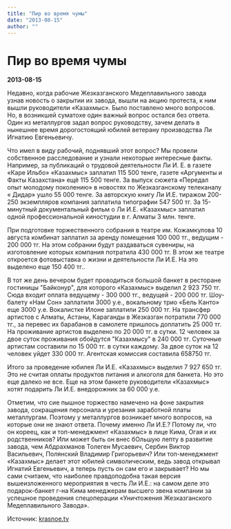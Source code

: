 ```yaml
---
title: "Пир во время чумы"
date: "2013-08-15"
author: ""
---
```


# Пир во время чумы

**2013-08-15** 

Недавно, когда рабочие Жезказганского Медеплавильного завода узнав новость о закрытии их завода, вышли на акцию протеста, к ним вышли руководители «Казахмыс». Было поставлено много вопросов. Но, в возникшей суматохе один важный вопрос остался без ответа. Один из металлургов задал вопрос руководству, зачем делать в нынешнее время дорогостоящий юбилей ветерану производства Ли Игнатию Евгеньевичу.

Что имел в виду рабочий, поднявший этот вопрос? Мы провели собственное расследование и узнали некоторые интересные факты. Например, за публикаций о трудовой деятельности Ли И. Е. в газете «Каре Ильбо» «Казахмыс» заплатил 115 500 тенге, газете «Аргументы и Факты Казахстана» ещё 115 500 тенге. За выпуск сюжета «Передал опыт молодому поколению» в новостях по Жезказганскому телеканалу « Дидар» ушло 55 000 тенге. За авторскую книгу Ли И.Е. тиражом 200-250 экземпляров компания заплатила типографии 547 500 тг. За 15-минутный документальный фильм о Ли И.Е. «Казахмыс» заплатил одной профессиональной киностудии в г. Алматы 3 млн. тенге.

При подготовке торжественного собрания в театре им. Кожамкулова 10 августа комбинат заплатил за аренду помещения 100 000 тг., ведущим - 200 000 тг. На этом собрании будут раздаваться сувениры, на изготовление которых компания потратила 430 000 тг. В этом же театре откроется фотовыставка о жизни и деятельности Ли И.Е. На это выделено еще 150 400 тг..

В тот же день вечером будет проводиться большой банкет в ресторане гостиницы "Байконур", для которого «Казахмыс» выделил 2 923 750 тг. Сюда входит оплата ведущему - 300 000 тг., ведущей - 200 000 тг. Шоу-балету «Нам Сон» заплатили 3000 у.е., вокальному трио «Бель Канто» еще 3000 у.е. Вокалистке Илоне заплатили 250 000 тг. На трансфер артистов с Алматы, Астаны, Караганды в Жезказган потратили 770 000 тг., за перевес их барабанов в самолете пришлось доплатить 25 000 тг. На проживание артистов выделено по 20 000 тг. в сутки. 12 человек за двое суток проживания обойдутся "Казахмысу" в 240 000 тг. Суточные артистам составили по 15 000 тг. в сутки каждому. За двое суток на 12 человек уйдет 330 000 тг. Агентская комиссия составила 658750 тг.

Итого за проведение юбилея Ли И.Е. «Казахмыс» выделил 7 927 650 тг. Это не считая оплаты продуктов питания и алкоголя для банкета. Но это еще далеко не все. Еще на этом банкете руководители «Казахмыс» хотят подарить Ли И.Е. внедорожник за 60 000 у.е.

Отметим, что сие пышное торжество намечено на фоне закрытия завода, сокращения персонала и урезания заработной платы металлургам. Поэтому у металлургов возникает много вопросов, на которые они не знают ответа. Почему именно Ли И.Е.? Потому ли, что он кореец, как и топ-менеджмент «Казахмыс» в лице Кима, Огая и их родственников? Или может быть он внес бОльшую лепту в развитие завода, чем Абдрахманов Толеген Мусаевич, Сербин Виктор Васильевич, Полянский Владимир Григорьевич? Или топ-менеджмент «Казахмыс» делает этот юбилей символическим, ведь завод открывал Игнатий Евгеньевич, а теперь пусть он сам его и закрывает? Но мы сами считаем, что наиболее правдоподобна такая версия вышеизложенного мероприятия в честь Ли И.Е.: на самом деле это подарок-банкет г-на Кима менеджерам высшего звена компании за успешное проведения спецоперации «Уничтожения Жезказганского Медеплавильного Завода».

Источник: [krasnoe.tv](https://krasnoe.tv/node/19080)